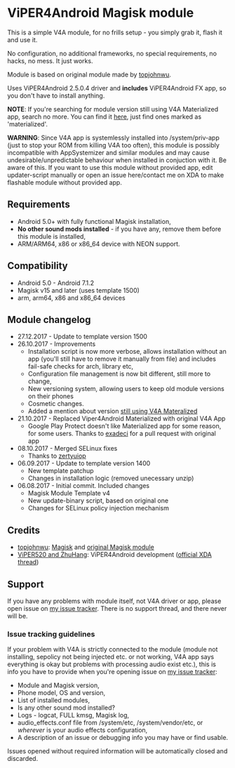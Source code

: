 # ViPER4Android Magisk module

This is a simple V4A module, for no frills setup - you simply grab it, flash it and use it.

No configuration, no additional frameworks, no special requirements, no hacks, no mess. It just works.

Module is based on original module made by [topjohnwu](https://github.com/topjohnwu).

Uses ViPER4Android 2.5.0.4 driver and **includes** ViPER4Android FX app, so you don't have to install anything.

**NOTE**: If you're searching for module version still using V4A Materialized app, search no more. You can find it [here](https://github.com/ShadySquirrel/ViPER4Android/releases), just find ones marked as 'materialized'.

**WARNING**: Since V4A app is systemlessly installed into /system/priv-app (just to stop your ROM from killing V4A too often), this module is possibly incompatible with AppSystemizer and similar modules and may cause undesirable/unpredictable behaviour when installed in conjuction with it. Be aware of this. If you want to use this module without provided app, edit updater-script manually or open an issue here/contact me on XDA to make flashable module without provided app.

## Requirements
* Android 5.0+ with fully functional Magisk installation,
* **No other sound mods installed** - if you have any, remove them before this module is installed,
* ARM/ARM64, x86 or x86_64 device with NEON support.

## Compatibility
* Android 5.0 - Android 7.1.2
* Magisk v15 and later (uses template 1500)
* arm, arm64, x86 and x86_64 devices

## Module changelog
* 27.12.2017 - Update to template version 1500
* 26.10.2017 - Improvements
	* Installation script is now more verbose, allows installation without an app (you'll still have to remove it manually from file) and includes fail-safe checks for arch, library etc,
	* Configuration file management is now bit different, still more to change,
	* New versioning system, allowing users to keep old module versions on their phones
	* Cosmetic changes.
	* Added a mention about version  [still using V4A Materalized](https://github.com/ShadySquirrel/ViPER4Android/releases)
* 21.10.2017 - Replaced Viper4Android Materialized with original V4A App
	* Google Play Protect doesn't like Materialized app for some reason, for some users. Thanks to [exadeci](https://github.com/exadeci/ViPER4Android) for a pull request with original app
* 08.10.2017 - Merged SELinux fixes
	* Thanks to [zertyuiop](https://github.com/zertyuiop/ViPER4Android)
* 06.09.2017 - Update to template version 1400
	* New template patchup
	* Changes in installation logic (removed unecessary unzip)
* 06.08.2017 - Initial commit. Included changes
	* Magisk Module Template v4
	* New update-binary script, based on original one
	* Changes for SELinux policy injection mechanism

## Credits
* [topjohnwu](https://github.com/topjohnwu): [Magisk](https://github.com/topjohnwu/Magisk) and [original Magisk module](https://github.com/Magisk-Modules-Repo/ViPER4Android/)
* [ViPER520 and ZhuHang](http://vipersaudio.com/blog/): ViPER4Android development ([official XDA thread](https://forum.xda-developers.com/showthread.php?t=2191223))

## Support
If you have any problems with module itself, not V4A driver or app, please open issue on [my issue tracker](https://github.com/ShadySquirrel/ViPER4Android/issues). There is no support thread, and there never will be.

### Issue tracking guidelines
If your problem with V4A is strictly connected to the module (module not installing, sepolicy not being injected etc. or not working, V4A app says everything is okay but problems with processing audio exist etc.), this is info you have to provide when you're opening issue on [my issue tracker](https://github.com/ShadySquirrel/ViPER4Android/issues):

* Module and Magisk version,
* Phone model, OS and version,
* List of installed modules,
* Is any other sound mod installed?
* Logs - logcat, FULL kmsg, Magisk log,
* audio_effects.conf file from /system/etc, /system/vendor/etc, or *wherever* is your audio effects configuration,
* A description of an issue or debugging info you may have or find usable.

Issues opened without required information will be automatically closed and discarded.

